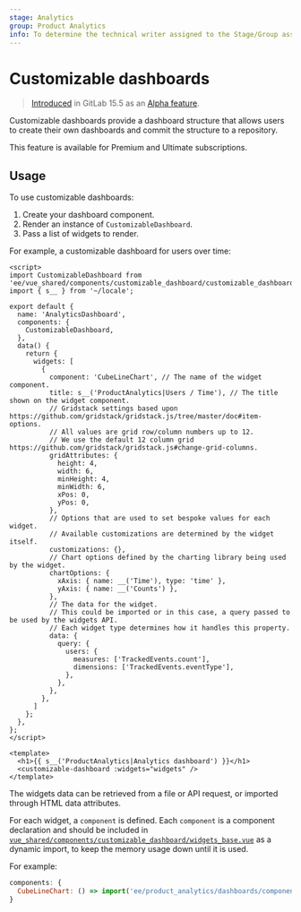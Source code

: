 ```yaml
---
stage: Analytics
group: Product Analytics
info: To determine the technical writer assigned to the Stage/Group associated with this page, see https://about.gitlab.com/handbook/product/ux/technical-writing/#assignments
---
```


# Customizable dashboards

> [Introduced](https://gitlab.com/gitlab-org/gitlab/-/merge_requests/98610) in GitLab 15.5 as an [Alpha feature](../../policy/alpha-beta-support.md#alpha-features).

Customizable dashboards provide a dashboard structure that allows users to create
their own dashboards and commit the structure to a repository.

This feature is available for Premium and Ultimate subscriptions.

## Usage

To use customizable dashboards:

1. Create your dashboard component.
1. Render an instance of `CustomizableDashboard`.
1. Pass a list of widgets to render.

For example, a customizable dashboard for users over time:

```vue
<script>
import CustomizableDashboard from 'ee/vue_shared/components/customizable_dashboard/customizable_dashboard.vue';
import { s__ } from '~/locale';

export default {
  name: 'AnalyticsDashboard',
  components: {
    CustomizableDashboard,
  },
  data() {
    return {
      widgets: [
        {
          component: 'CubeLineChart', // The name of the widget component.
          title: s__('ProductAnalytics|Users / Time'), // The title shown on the widget component.
          // Gridstack settings based upon https://github.com/gridstack/gridstack.js/tree/master/doc#item-options.
          // All values are grid row/column numbers up to 12.
          // We use the default 12 column grid https://github.com/gridstack/gridstack.js#change-grid-columns.
          gridAttributes: {
            height: 4,
            width: 6,
            minHeight: 4,
            minWidth: 6,
            xPos: 0,
            yPos: 0,
          },
          // Options that are used to set bespoke values for each widget.
          // Available customizations are determined by the widget itself.
          customizations: {},
          // Chart options defined by the charting library being used by the widget.
          chartOptions: {
            xAxis: { name: __('Time'), type: 'time' },
            yAxis: { name: __('Counts') },
          },
          // The data for the widget.
          // This could be imported or in this case, a query passed to be used by the widgets API.
          // Each widget type determines how it handles this property.
          data: {
            query: {
              users: {
                measures: ['TrackedEvents.count'],
                dimensions: ['TrackedEvents.eventType'],
              },
            },
          },
        },
      ]
    };
  },
};
</script>

<template>
  <h1>{{ s__('ProductAnalytics|Analytics dashboard') }}</h1>
  <customizable-dashboard :widgets="widgets" />
</template>
```

The widgets data can be retrieved from a file or API request, or imported through HTML data attributes.

For each widget, a `component` is defined. Each `component` is a component declaration and should be included in
[`vue_shared/components/customizable_dashboard/widgets_base.vue`](https://gitlab.com/gitlab-org/gitlab/blob/master/ee/app/assets/javascripts/vue_shared/components/customizable_dashboard/widgets_base.vue)
as a dynamic import, to keep the memory usage down until it is used.

For example:

```javascript
components: {
  CubeLineChart: () => import('ee/product_analytics/dashboards/components/widgets/cube_line_chart.vue')
}
```
